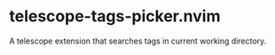 # telescope-tags-picker.nvim
A telescope extension that searches tags in current working directory.
